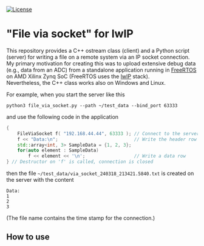 [![License](https://img.shields.io/badge/License-BSD_2--Clause-orange.svg)](https://opensource.org/licenses/BSD-2-Clause)
# "File via socket" for lwIP
This repository provides a C++ ostream class (client) and a Python script (server) for writing a file on a remote system via an IP socket connection.  
My primary motivation for creating this was to upload extensive debug data (e.g., data from an ADC) from a standalone application running in [FreeRTOS](https://xilinx-wiki.atlassian.net/wiki/spaces/A/pages/18842141/FreeRTOS) on AMD Xilinx Zynq SoC (FreeRTOS uses the [lwIP](https://savannah.nongnu.org/projects/lwip/) stack).  
Nevertheless, the C++ class works also on Windows and Linux.

For example, when you start the server like this

```
python3 file_via_socket.py --path ~/test_data --bind_port 63333
```

and use the following code in the application

```c++
{
    FileViaSocket f( "192.168.44.44", 63333 ); // Connect to the server
    f << "Data:\n";                            // Write the header row
    std::array<int, 3> SampleData = {1, 2, 3};
    for(auto element : SampleData)
        f << element << '\n';                  // Write a data row
} // Destructor on 'f' is called, connection is closed
```

then the file `~/test_data/via_socket_240318_213421.5840.txt` is created on the server with the content

```
Data:
1
2
3
```

(The file name contains the time stamp for the connection.)

## How to use

